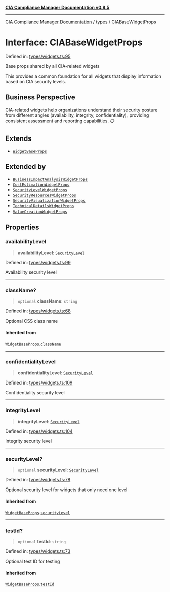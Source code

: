 [**CIA Compliance Manager Documentation v0.8.5**](../../README.md)

***

[CIA Compliance Manager Documentation](../../modules.md) / [types](../README.md) / CIABaseWidgetProps

# Interface: CIABaseWidgetProps

Defined in: [types/widgets.ts:95](https://github.com/Hack23/cia-compliance-manager/blob/b7c3bc9644fb5b9d82b5b184ba290206da25104b/src/types/widgets.ts#L95)

Base props shared by all CIA-related widgets

This provides a common foundation for all widgets that display
information based on CIA security levels.

## Business Perspective

CIA-related widgets help organizations understand their security posture
from different angles (availability, integrity, confidentiality),
providing consistent assessment and reporting capabilities. 📋

## Extends

- [`WidgetBaseProps`](../../typedoc-entry/interfaces/WidgetBaseProps.md)

## Extended by

- [`BusinessImpactAnalysisWidgetProps`](../../typedoc-entry/interfaces/BusinessImpactAnalysisWidgetProps.md)
- [`CostEstimationWidgetProps`](../../typedoc-entry/interfaces/CostEstimationWidgetProps.md)
- [`SecurityLevelWidgetProps`](../../typedoc-entry/interfaces/SecurityLevelWidgetProps.md)
- [`SecurityResourcesWidgetProps`](../../typedoc-entry/interfaces/SecurityResourcesWidgetProps.md)
- [`SecurityVisualizationWidgetProps`](../../typedoc-entry/interfaces/SecurityVisualizationWidgetProps.md)
- [`TechnicalDetailsWidgetProps`](../../typedoc-entry/interfaces/TechnicalDetailsWidgetProps.md)
- [`ValueCreationWidgetProps`](../../typedoc-entry/interfaces/ValueCreationWidgetProps.md)

## Properties

### availabilityLevel

> **availabilityLevel**: [`SecurityLevel`](../../index/type-aliases/SecurityLevel.md)

Defined in: [types/widgets.ts:99](https://github.com/Hack23/cia-compliance-manager/blob/b7c3bc9644fb5b9d82b5b184ba290206da25104b/src/types/widgets.ts#L99)

Availability security level

***

### className?

> `optional` **className**: `string`

Defined in: [types/widgets.ts:68](https://github.com/Hack23/cia-compliance-manager/blob/b7c3bc9644fb5b9d82b5b184ba290206da25104b/src/types/widgets.ts#L68)

Optional CSS class name

#### Inherited from

[`WidgetBaseProps`](../../typedoc-entry/interfaces/WidgetBaseProps.md).[`className`](../../typedoc-entry/interfaces/WidgetBaseProps.md#classname)

***

### confidentialityLevel

> **confidentialityLevel**: [`SecurityLevel`](../../index/type-aliases/SecurityLevel.md)

Defined in: [types/widgets.ts:109](https://github.com/Hack23/cia-compliance-manager/blob/b7c3bc9644fb5b9d82b5b184ba290206da25104b/src/types/widgets.ts#L109)

Confidentiality security level

***

### integrityLevel

> **integrityLevel**: [`SecurityLevel`](../../index/type-aliases/SecurityLevel.md)

Defined in: [types/widgets.ts:104](https://github.com/Hack23/cia-compliance-manager/blob/b7c3bc9644fb5b9d82b5b184ba290206da25104b/src/types/widgets.ts#L104)

Integrity security level

***

### securityLevel?

> `optional` **securityLevel**: [`SecurityLevel`](../../index/type-aliases/SecurityLevel.md)

Defined in: [types/widgets.ts:78](https://github.com/Hack23/cia-compliance-manager/blob/b7c3bc9644fb5b9d82b5b184ba290206da25104b/src/types/widgets.ts#L78)

Optional security level for widgets that only need one level

#### Inherited from

[`WidgetBaseProps`](../../typedoc-entry/interfaces/WidgetBaseProps.md).[`securityLevel`](../../typedoc-entry/interfaces/WidgetBaseProps.md#securitylevel)

***

### testId?

> `optional` **testId**: `string`

Defined in: [types/widgets.ts:73](https://github.com/Hack23/cia-compliance-manager/blob/b7c3bc9644fb5b9d82b5b184ba290206da25104b/src/types/widgets.ts#L73)

Optional test ID for testing

#### Inherited from

[`WidgetBaseProps`](../../typedoc-entry/interfaces/WidgetBaseProps.md).[`testId`](../../typedoc-entry/interfaces/WidgetBaseProps.md#testid)
